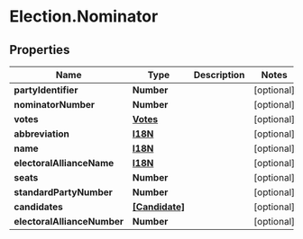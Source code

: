 # Election.Nominator

## Properties
Name | Type | Description | Notes
------------ | ------------- | ------------- | -------------
**partyIdentifier** | **Number** |  | [optional] 
**nominatorNumber** | **Number** |  | [optional] 
**votes** | [**Votes**](Votes.md) |  | [optional] 
**abbreviation** | [**I18N**](I18N.md) |  | [optional] 
**name** | [**I18N**](I18N.md) |  | [optional] 
**electoralAllianceName** | [**I18N**](I18N.md) |  | [optional] 
**seats** | **Number** |  | [optional] 
**standardPartyNumber** | **Number** |  | [optional] 
**candidates** | [**[Candidate]**](Candidate.md) |  | [optional] 
**electoralAllianceNumber** | **Number** |  | [optional] 


